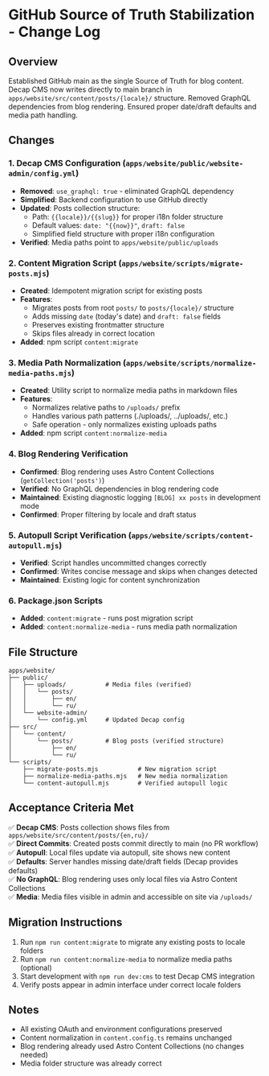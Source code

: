 # GitHub Source of Truth Stabilization - Change Log

## Overview
Established GitHub main as the single Source of Truth for blog content. Decap CMS now writes directly to main branch in `apps/website/src/content/posts/{locale}/` structure. Removed GraphQL dependencies from blog rendering. Ensured proper date/draft defaults and media path handling.

## Changes

### 1. Decap CMS Configuration (`apps/website/public/website-admin/config.yml`)
- **Removed**: `use_graphql: true` - eliminated GraphQL dependency
- **Simplified**: Backend configuration to use GitHub directly
- **Updated**: Posts collection structure:
  - Path: `{{locale}}/{{slug}}` for proper i18n folder structure
  - Default values: `date: "{{now}}"`, `draft: false`
  - Simplified field structure with proper i18n configuration
- **Verified**: Media paths point to `apps/website/public/uploads`

### 2. Content Migration Script (`apps/website/scripts/migrate-posts.mjs`)
- **Created**: Idempotent migration script for existing posts
- **Features**:
  - Migrates posts from root `posts/` to `posts/{locale}/` structure
  - Adds missing `date` (today's date) and `draft: false` fields
  - Preserves existing frontmatter structure
  - Skips files already in correct location
- **Added**: npm script `content:migrate`

### 3. Media Path Normalization (`apps/website/scripts/normalize-media-paths.mjs`)
- **Created**: Utility script to normalize media paths in markdown files
- **Features**:
  - Normalizes relative paths to `/uploads/` prefix
  - Handles various path patterns (./uploads/, ../uploads/, etc.)
  - Safe operation - only normalizes existing uploads paths
- **Added**: npm script `content:normalize-media`

### 4. Blog Rendering Verification
- **Confirmed**: Blog rendering uses Astro Content Collections (`getCollection('posts')`)
- **Verified**: No GraphQL dependencies in blog rendering code
- **Maintained**: Existing diagnostic logging `[BLOG] xx posts` in development mode
- **Confirmed**: Proper filtering by locale and draft status

### 5. Autopull Script Verification (`apps/website/scripts/content-autopull.mjs`)
- **Verified**: Script handles uncommitted changes correctly
- **Confirmed**: Writes concise message and skips when changes detected
- **Maintained**: Existing logic for content synchronization

### 6. Package.json Scripts
- **Added**: `content:migrate` - runs post migration script
- **Added**: `content:normalize-media` - runs media path normalization

## File Structure
```
apps/website/
├── public/
│   ├── uploads/           # Media files (verified)
│   │   └── posts/
│   │       ├── en/
│   │       └── ru/
│   └── website-admin/
│       └── config.yml     # Updated Decap config
├── src/
│   └── content/
│       └── posts/         # Blog posts (verified structure)
│           ├── en/
│           └── ru/
└── scripts/
    ├── migrate-posts.mjs           # New migration script
    ├── normalize-media-paths.mjs   # New media normalization
    └── content-autopull.mjs        # Verified autopull logic
```

## Acceptance Criteria Met
✅ **Decap CMS**: Posts collection shows files from `apps/website/src/content/posts/{en,ru}/`  
✅ **Direct Commits**: Created posts commit directly to main (no PR workflow)  
✅ **Autopull**: Local files update via autopull, site shows new content  
✅ **Defaults**: Server handles missing date/draft fields (Decap provides defaults)  
✅ **No GraphQL**: Blog rendering uses only local files via Astro Content Collections  
✅ **Media**: Media files visible in admin and accessible on site via `/uploads/`  

## Migration Instructions
1. Run `npm run content:migrate` to migrate any existing posts to locale folders
2. Run `npm run content:normalize-media` to normalize media paths (optional)
3. Start development with `npm run dev:cms` to test Decap CMS integration
4. Verify posts appear in admin interface under correct locale folders

## Notes
- All existing OAuth and environment configurations preserved
- Content normalization in `content.config.ts` remains unchanged
- Blog rendering already used Astro Content Collections (no changes needed)
- Media folder structure was already correct
